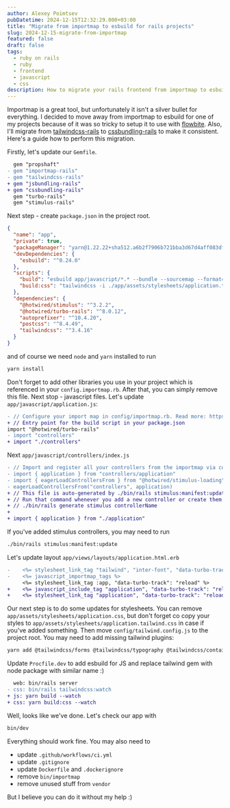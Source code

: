 ```yaml
---
author: Alexey Poimtsev
pubDatetime: 2024-12-15T12:32:29.000+03:00
title: "Migrate from importmap to esbuild for rails projects"
slug: 2024-12-15-migrate-from-importmap
featured: false
draft: false
tags:
  - ruby on rails
  - ruby
  - frontend
  - javascript
  - css
description: How to migrate your rails frontend from importmap to esbuild
---
```


Importmap is a great tool, but unfortunately it isn't a silver bullet for everything. I decided to move away from importmap to esbuild for one of my projects because of it was so tricky to setup it to use with [flowbite](https://flowbite.com). Also, I'll migrate from [tailwindcss-rails](https://github.com/rails/tailwindcss-rails) to [cssbundling-rails](https://github.com/rails/cssbundling-rails) to make it consistent. Here's a guide how to perform this migration.

Firstly, let's update our `Gemfile`.

```diff
  gem "propshaft"
- gem "importmap-rails"
- gem "tailwindcss-rails"
+ gem "jsbundling-rails"
+ gem "cssbundling-rails"
  gem "turbo-rails"
  gem "stimulus-rails"
```

Next step - create `package.json` in the project root.

```json
{
  "name": "app",
  "private": true,
  "packageManager": "yarn@1.22.22+sha512.a6b2f7906b721bba3d67d4aff083df04dad64c399707841b7acf00f6b133b7ac24255f2652fa22ae3534329dc6180534e98d17432037ff6fd140556e2bb3137e",
  "devDependencies": {
    "esbuild": "^0.24.0"
  },
  "scripts": {
    "build": "esbuild app/javascript/*.* --bundle --sourcemap --format=esm --outdir=app/assets/builds --public-path=/assets",
    "build:css": "tailwindcss -i ./app/assets/stylesheets/application.tailwind.css -o ./app/assets/builds/application.css --minify"
  },
  "dependencies": {
    "@hotwired/stimulus": "^3.2.2",
    "@hotwired/turbo-rails": "^8.0.12",
    "autoprefixer": "^10.4.20",
    "postcss": "^8.4.49",
    "tailwindcss": "^3.4.16"
  }
}
```

and of course we need `node` and `yarn` installed to run

```bash
yarn install
```

Don't forget to add other libraries you use in your project which is referenced in your `config.importmap.rb`. After that, you can simply remove this file. Next stop - javascript files. Let's update `app/javascript/application.js`:

```diff
- // Configure your import map in config/importmap.rb. Read more: https://github.com/rails/importmap-rails
+ // Entry point for the build script in your package.json
import "@hotwired/turbo-rails"
- import "controllers"
+ import "./controllers"
```

Next `app/javascript/controllers/index.js`

```diff
- // Import and register all your controllers from the importmap via controllers/**/*_controller
- import { application } from "controllers/application"
- import { eagerLoadControllersFrom } from "@hotwired/stimulus-loading"
- eagerLoadControllersFrom("controllers", application)
+ // This file is auto-generated by ./bin/rails stimulus:manifest:update
+ // Run that command whenever you add a new controller or create them with
+ // ./bin/rails generate stimulus controllerName
+
+ import { application } from "./application"
```

If you've added stimulus controllers, you may need to run

```bash
./bin/rails stimulus:manifest:update
```

Let's update layout `app/views/layouts/application.html.erb`

```diff
-    <%= stylesheet_link_tag "tailwind", "inter-font", "data-turbo-track": "reload" %>
-    <%= javascript_importmap_tags %>
     <%= stylesheet_link_tag :app, "data-turbo-track": "reload" %>
+    <%= javascript_include_tag "application", "data-turbo-track": "reload", type: "module" %>
+    <%= stylesheet_link_tag "application", "data-turbo-track": "reload" %>
```

Our next step is to do some updates for stylesheets. You can remove `app/assets/stylesheets/application.css`, but don't forget co copy your styles to `app/assets/stylesheets/application.tailwind.css` in case if you've added something. Then move `config/tailwind.config.js` to the project root. You may need to add missing tailwind plugins:

```bash
yarn add @tailwindcss/forms @tailwindcss/typography @tailwindcss/container-queries
```

Update `Procfile.dev` to add esbuild for JS and replace tailwind gem with node package with similar name :)

```diff
  web: bin/rails server
- css: bin/rails tailwindcss:watch
+ js: yarn build --watch
+ css: yarn build:css --watch
```

Well, looks like we've done. Let's check our app with

```bash
bin/dev
```

Everything should work fine. You may also need to

- update `.github/workflows/ci.yml`
- update `.gitignore`
- update `Dockerfile` and `.dockerignore`
- remove `bin/importmap`
- remove unused stuff from `vendor`

But I believe you can do it without my help :)
